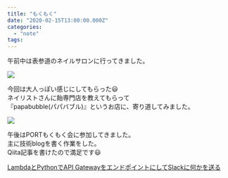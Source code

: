 ```yaml
---
title: "もくもく"
date: "2020-02-15T13:00:00.000Z"
categories: 
  - "note"
tags: 
---
```


午前中は表参道のネイルサロンに行ってきました。

![](images/2020-02-15-12-28-30-736105191591377479489.jpg)

今回は大人っぽい感じにしてもらった😃  
ネイリストさんに飴専門店を教えてもらって  
『papabubble(パパバブル)』というお店に、寄り道してみました。

![](images/2020-02-15-12-27-56-0604740783702523588684.jpg)

午後はPORTもくもく会に参加してきました。  
主に技術blogを書く作業をした。  
Qiita記事を書けたので満足です😃

[LambdaとPythonでAPI GatewayをエンドポイントにしてSlackに何かを送る](https://qiita.com/suwa3/items/2d1f05c77b5641f98619)
